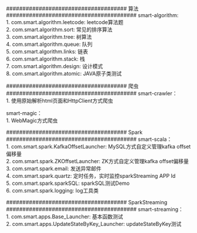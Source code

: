 ##################################### 算法 ########################################
smart-algorithm:                                                                                         
    1. com.smart.algorithm.leetcode: leetcode算法题                                                                                         
    2. com.smart.algorithm.sort:     常见的排序算法                                                                                         
    3. com.smart.algorithm.tree:     树算法                                                                                         
    4. com.smart.algorithm.queue:    队列                                                                                         
    5. com.smart.algorithm.links:    链表                                                                                         
    6. com.smart.algorithm.stack:    栈                                                                                         
    7. com.smart.algorithm.design:   设计模式                                                                                         
    8. com.smart.algorithm.atomic:   JAVA原子类测试                                                                                         
                                                  
##################################### 爬虫 ########################################
smart-crawler：                                                                                         
    1. 使用原始解析html页面和HttpClient方式爬虫                                                                                         
                                                                                             
smart-magic：                                                                                         
    1. WebMagic方式爬虫                                                                                         
                                                  
##################################### Spark ########################################
smart-scala：                                                                                         
    1. com.smart.spark.KafkaOffsetLauncher: MySQL方式自定义管理kafka offset偏移量                                                           
    2. com.smart.spark.ZKOffsetLauncher:    ZK方式自定义管理kafka offset偏移量                                                  
    3. com.smart.spark.email:               发送异常邮件                                                  
    4. com.smart.spark.quartz:              定时任务，实时监控sparkStreaming APP Id                                                  
    5. com.smart.spark.sparkSQL:            sparkSQL测试Demo                                                  
    6. com.smart.spark.logging:             log工具类                                                  
                                                  
##################################### SparkStreaming ########################################
smart-streaming：                                                  
    1. com.smart.apps.Base_Launcher:             基本函数测试                                                  
    2. com.smart.apps.UpdateStateByKey_Launcher: updateStateByKey测试                                                  
